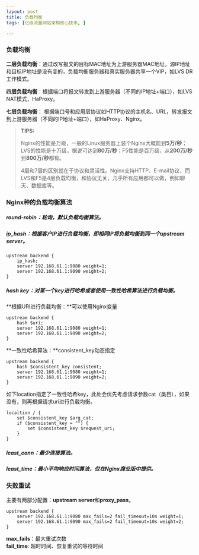 ```yaml
---
layout: post
title: 负载均衡
tags: [亿级流量网站架构核心技术, ]

---
```


### 负载均衡
**二层负载均衡**：通过改写报文的目标MAC地址为上游服务器MAC地址，源IP地址和目标IP地址是没有变的，负载均衡服务器和真实服务器共享一个VIP，如LVS DR工作模式。

**四层负载均衡**：根据端口将报文转发到上游服务器（不同的IP地址+端口），如LVS NAT模式，HaProxy。

**七层负载均衡**： 根据端口号和应用层协议如HTTP协议的主机名、URL，转发报文到上游服务器（不同的IP地址+端口），如HaProxy、Nginx。

> **TIPS:**
> 
> Nginx的性能是万级，一般的Linux服务器上装个Nginx大概能到**5万/秒**；LVS的性能是十万级，据说可达到**80万/秒**；F5性能是百万级，从**200万/秒**到**800万/秒**都有。
> 
>  4层和7层的区别就在于协议和灵活性。Nginx支持HTTP、E-mail协议，而LVS和F5是4层负载均衡，和协议无关，几乎所有应用都可以做，例如聊天、数据库等。

### Nginx种的负载均衡算法
##### round-robin：轮询，默认负载均衡算法。  

##### ip_hash：根据客户IP进行负载均衡，即相同IP将负载均衡到同一个upstream server。  
```
upstream backend {
    ip_hash;
    server 192.168.61.1:9080 weight=1;
    server 192.168.61.1:9090 weight=2;
}
```

##### hash key：对某一个key进行哈希或者使用一致性哈希算法进行负载均衡。  
**根据URI进行负载均衡：**可以使用Nginx变量  
```
upstream backend {
    hash $uri;
    server 192.168.61.1:9080 weight=1;
    server 192.168.61.1:9090 weight=2;
}
```
  
**一致性哈希算法：**consistent_key动态指定  
```
upstream backend {
    hash $consistent_key consistent;
    server 192.168.61.1:9080 weight=1;
    server 192.168.61.1:9090 weight=2;
}
```

如下location指定了一致性哈希key，此处会优先考虑请求参数cat（类目），如果没有，则再根据请求uri进行负载均衡。  
```
localtion / {
    set $consistent_key $arg_cat;
    if ($consistent_key = "") {
        set $consistent_key $request_uri;
    }
}
```

##### least_conn：最少连接算法。

##### least_time：最小平均响应时间算法，仅在Nginx商业版中提供。



### 失败重试
主要有两部分配置：**upstream server**和**proxy_pass**。
```
upstream backend {
    server 192.168.61.1:9080 max_fails=2 fail_timeout=10s weight=1;
    server 192.168.61.1:9090 max_fails=2 fail_timeout=10s weight=2;
}
```

**max_fails**：最大重试次数  
**fail_time**: 超时时间、恢复重试的等待时间  




